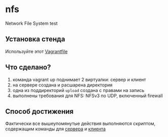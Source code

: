 # nfs
Network File System test

## Установка стенда

Используйте этот [Vagrantfile](Vagrantfile)

## Что сделано?

1. команда vagrant up поднимает 2 виртуалки: сервер и клиент
1. на сервере создана и расшарена директория
1. одна из поддиректорий `upload` создана с правами на запись
1. выполнены требования для NFS: NFSv3 по UDP, включенный firewall

## Cпособ достижения

Фактически все вышеупомянутые действия выполняются скриптом,\
содержащим команды для [сервера](nfss_script.sh) и [клиента](nfsc_script.sh)